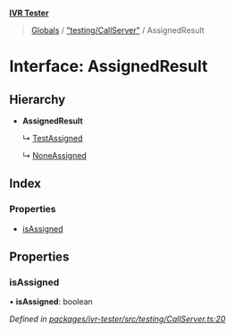 **[IVR Tester](../README.md)**

> [Globals](../README.md) / ["testing/CallServer"](../modules/_testing_callserver_.md) / AssignedResult

# Interface: AssignedResult

## Hierarchy

* **AssignedResult**

  ↳ [TestAssigned](_testing_callserver_.testassigned.md)

  ↳ [NoneAssigned](_testing_callserver_.noneassigned.md)

## Index

### Properties

* [isAssigned](_testing_callserver_.assignedresult.md#isassigned)

## Properties

### isAssigned

•  **isAssigned**: boolean

*Defined in [packages/ivr-tester/src/testing/CallServer.ts:20](https://github.com/SketchingDev/ivr-tester/blob/aac0a71/packages/ivr-tester/src/testing/CallServer.ts#L20)*
